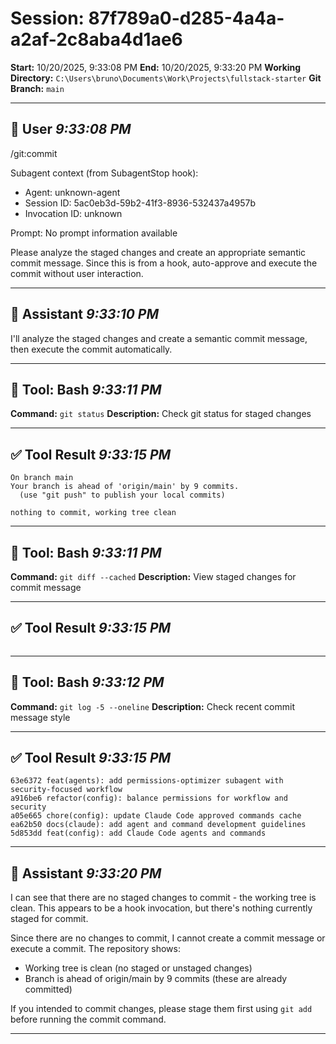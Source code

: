 # Session: 87f789a0-d285-4a4a-a2af-2c8aba4d1ae6

**Start:** 10/20/2025, 9:33:08 PM
**End:** 10/20/2025, 9:33:20 PM
**Working Directory:** `C:\Users\bruno\Documents\Work\Projects\fullstack-starter`
**Git Branch:** `main`

---

## 👤 User _9:33:08 PM_

/git:commit

Subagent context (from SubagentStop hook):
- Agent: unknown-agent
- Session ID: 5ac0eb3d-59b2-41f3-8936-532437a4957b
- Invocation ID: unknown

Prompt:
No prompt information available

Please analyze the staged changes and create an appropriate semantic commit message.
Since this is from a hook, auto-approve and execute the commit without user interaction.

---

## 🤖 Assistant _9:33:10 PM_

I'll analyze the staged changes and create a semantic commit message, then execute the commit automatically.

---

## 🔧 Tool: Bash _9:33:11 PM_

**Command:** `git status`
**Description:** Check git status for staged changes

---

## ✅ Tool Result _9:33:15 PM_

```
On branch main
Your branch is ahead of 'origin/main' by 9 commits.
  (use "git push" to publish your local commits)

nothing to commit, working tree clean
```

---

## 🔧 Tool: Bash _9:33:11 PM_

**Command:** `git diff --cached`
**Description:** View staged changes for commit message

---

## ✅ Tool Result _9:33:15 PM_

```

```

---

## 🔧 Tool: Bash _9:33:12 PM_

**Command:** `git log -5 --oneline`
**Description:** Check recent commit message style

---

## ✅ Tool Result _9:33:15 PM_

```
63e6372 feat(agents): add permissions-optimizer subagent with security-focused workflow
a916be6 refactor(config): balance permissions for workflow and security
a05e665 chore(config): update Claude Code approved commands cache
ea62b50 docs(claude): add agent and command development guidelines
5d853dd feat(config): add Claude Code agents and commands
```

---

## 🤖 Assistant _9:33:20 PM_

I can see that there are no staged changes to commit - the working tree is clean. This appears to be a hook invocation, but there's nothing currently staged for commit.

Since there are no changes to commit, I cannot create a commit message or execute a commit. The repository shows:
- Working tree is clean (no staged or unstaged changes)
- Branch is ahead of origin/main by 9 commits (these are already committed)

If you intended to commit changes, please stage them first using `git add` before running the commit command.

---

